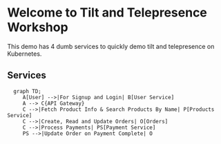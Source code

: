 # Welcome to Tilt and Telepresence Workshop

This demo has 4 dumb services to quickly demo tilt and telepresence on Kubernetes. 
## Services 
```mermaid
  graph TD;
     A[User] -->|For Signup and Login| B[User Service]
     A --> C{API Gateway}
     C -->|Fetch Product Info & Search Products By Name| P[Products Service]
     C -->|Create, Read and Update Orders| O[Orders]
     C -->|Process Payments| PS[Payment Service]
     PS -->|Update Order on Payment Complete| O
```